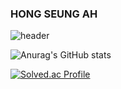 ### HONG SEUNG AH

![header](https://capsule-render.vercel.app/api?type=waving&color=auto&height=200&section=header&text=Seungah's%20Github&fontSize=90)








![Anurag's GitHub stats](https://github-readme-stats.vercel.app/api?username=SeungAh-Hong&show_icons=true&theme=radical)

[![Solved.ac Profile](http://mazassumnida.wtf/api/generate_badge?boj=ghdtmddk1516)](https://solved.ac/ghdtmddk1516)







<!--
**SeungAh-Hong/SeungAh-Hong** is a ✨ _special_ ✨ repository because its `README.md` (this file) appears on your GitHub profile.

Here are some ideas to get you started:

- 🔭 I’m currently working on ...
- 🌱 I’m currently learning ...
- 👯 I’m looking to collaborate on ...
- 🤔 I’m looking for help with ...
- 💬 Ask me about ...
- 📫 How to reach me: ...
- 😄 Pronouns: ...
- ⚡ Fun fact: ...
-->




